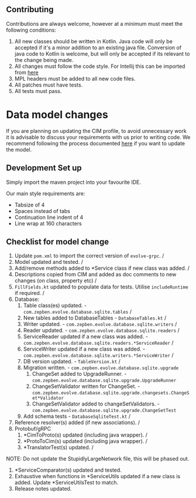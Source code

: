 ## Contributing ##

Contributions are always welcome, however at a minimum must meet the following conditions:

1. All new classes should be written in Kotlin. Java code will only be accepted if it's a minor addition to an existing
   java file. Conversion of java code to Kotlin is welcome, but will only be accepted if its relevant to the change being made.
1. All changes must follow the code style. For Intellij this can be imported from [here](TODO)
1. MPL headers must be added to all new code files.
1. All patches must have tests.
1. All tests must pass.

# Data model changes #

If you are planning on updating the CIM profile, to avoid unnecessary work it is advisable to discuss your requirements
with us prior to writing code. We recommend following the process documented [here](TODO) if you want to update the model.

## Development Set up ##

Simply import the maven project into your favourite IDE.

Our main style requirements are:
- Tabsize of 4
- Spaces instead of tabs
- Continuation line indent of 4
- Line wrap at 160 characters

## Checklist for model change ##

1. Update `pom.xml` to import the correct version of `evolve-grpc`. /
1. Model updated and tested. /
1. Add/remove methods added to *Service class if new class was added. /
1. Descriptions copied from CIM and added as doc comments to new changes (on class, property etc) /
1. `FillFields.kt` updated to populate data for tests. Utilise `includeRuntime` if required. /
1. Database:
    1. Table class(es) updated. - `com.zepben.evolve.database.sqlite.tables` /
    1. New tables added to DatabaseTables - `DatabaseTables.kt` /
    1. Writer updated. - `com.zepben.evolve.database.sqlite.writers` /
    1. Reader updated. - `com.zepben.evolve.database.sqlite.readers` /
    1. ServiceReader updated if a new class was added. - `com.zepben.evolve.database.sqlite.readers.*ServiceReader` /
    1. ServiceWriter updated if a new class was added. - `com.zepben.evolve.database.sqlite.writers.*ServiceWriter` /
    1. DB version updated. - `TableVersion.kt` /
    1. Migration written. - `com.zepben.evolve.database.sqlite.upgrade`
        1. ChangeSet added to UpgradeRunner. - `com.zepben.evolve.database.sqlite.upgrade.UpgradeRunner`
        1. ChangeSetValidator written for ChangeSet. - `com.zepben.evolve.database.sqlite.upgrade.changesets.ChangeSet*Validator`
        1. ChangeSetValidator added to changeSetValidators. - `com.zepben.evolve.database.sqlite.upgrade.ChangeSetTest`
    1. Add schema tests - `DatabaseSqliteTest.kt` /
1. Reference resolver(s) added (if new associations). /
1. Protobuf/gRPC
    1. *CimToProto(s) updated (including java wrapper). /
    1. *ProtoToCim(s) updated (including java wrapper). /
    1. *TranslatorTest(s) updated. /

NOTE: Do not update the StupidlyLargeNetwork file, this will be phased out.

1. *ServiceComparator(s) updated and tested.
1. Exhaustive when functions in *ServiceUtils updated if a new class is added. Update *ServiceUtilsTest to match.
1. Release notes updated.

